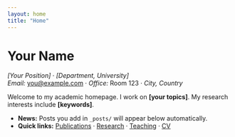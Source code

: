 ```yaml
---
layout: home
title: "Home"
---
```


# Your Name
*[Your Position]* · *[Department, University]*  
*Email:* you@example.com · *Office:* Room 123 · *City, Country*

Welcome to my academic homepage. I work on **[your topics]**. My research interests include **[keywords]**.

- **News:** Posts you add in `_posts/` will appear below automatically.
- **Quick links:** [Publications](/publications) · [Research](/research) · [Teaching](/teaching) · [CV](/cv)
